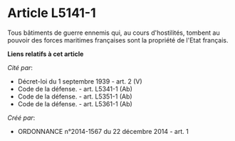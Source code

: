 # Article L5141-1

Tous bâtiments de guerre ennemis qui, au cours d'hostilités, tombent au pouvoir des forces maritimes françaises sont la
propriété de l'Etat français.

**Liens relatifs à cet article**

_Cité par_:

  - Décret-loi du 1 septembre 1939 - art. 2 (V)
  - Code de la défense. - art. L5341-1 (Ab)
  - Code de la défense. - art. L5351-1 (Ab)
  - Code de la défense. - art. L5361-1 (Ab)

_Créé par_:

  - ORDONNANCE n°2014-1567 du 22 décembre 2014 - art. 1
